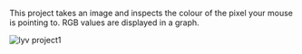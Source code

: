 This project takes an image and inspects the colour of the pixel your mouse is pointing to.
RGB values are displayed in a graph.

![lyv project1](https://github.com/debbie-lyv/debbie-lyv/assets/99438507/e20ec99e-0f58-4682-88ec-b8e5193a35b8)
